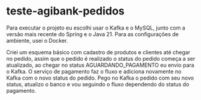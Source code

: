 # teste-agibank-pedidos

Para executar o projeto eu escolhi usar o Kafka e o MySQL, junto com a versão mais recente do Spring e o Java 21.
Para as configurações de ambiente, usei o Docker.

Criei um esquema básico com cadastro de produtos e clientes até chegar no pedido, assim que o pedido é realizado o status do pedido começa a ser atualizado, ao chegar no status AGUARDANDO_PAGAMENTO eu envio para o Kafka.
O serviço de pagamento faz o fluxo e adiciona novamente no Kafka com o novo status do pedido.
Pego no Kafka o pedido com seu novo status, atualizo o banco e vou seguindo o fluxo dependendo do status do pagamento.
